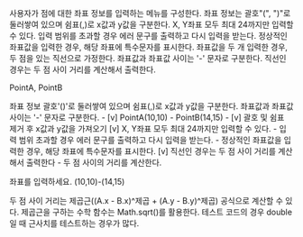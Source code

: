 사용자가 점에 대한 좌표 정보를 입력하는 메뉴를 구성한다.
좌표 정보는 괄호"(", ")"로 둘러쌓여 있으며 쉼표(,)로 x값과 y값을 구분한다.
X, Y좌표 모두 최대 24까지만 입력할 수 있다.
입력 범위를 초과할 경우 에러 문구를 출력하고 다시 입력을 받는다.
정상적인 좌표값을 입력한 경우, 해당 좌표에 특수문자를 표시한다.
좌표값을 두 개 입력한 경우, 두 점을 있는 직선으로 가정한다. 좌표값과 좌표값 사이는 '-' 문자로 구분한다.
직선인 경우는 두 점 사이 거리를 계산해서 출력한다.

PointA, PointB

좌표 정보 괄호'()'로 둘러쌓여 있으며 쉼표(,)로 x값과 y값을 구분한다.
좌표값과 좌표값 사이는 '-' 문자로 구분한다.
    - [v] PointA(10,10) - PointB(14,15)
    - [v] 괄호 및 쉼표 제거 후 x값과 y값을 가져오기
[v] X, Y좌표 모두 최대 24까지만 입력할 수 있다.
    - 입력 범위 초과할 경우 에러 문구를 출력하고 다시 입력을 받는다.
    - 정상적인 좌표값을 입력한 경우, 해당 좌표에 특수문자를 표시한다.
[v] 직선인 경우는 두 점 사이 거리를 계산해서 출력한다
    - 두 점 사이의 거리를 계산한다.

좌표를 입력하세요.
(10,10)-(14,15)

두 점 사이 거리는 제곱근((A.x - B.x)^제곱 + (A.y - B.y)^제곱) 공식으로 계산할 수 있다.
제곱근을 구하는 수학 함수는 Math.sqrt()를 활용한다.
테스트 코드의 경우 double일 때 근사치를 테스트하는 경우가 많다.

